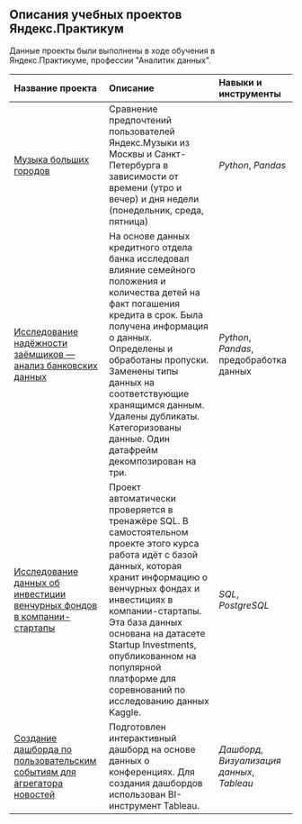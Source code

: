 ## Описания учебных проектов Яндекс.Практикум

Данные проекты были выполнены в ходе обучения в Яндекс.Практикуме, профессии "Аналитик данных".

| Название проекта | Описание | Навыки и инструменты | 
| :---------------------- | :---------------------- | :---------------------- |
| [Музыка больших городов](big_cities_music) | Сравнение предпочтений пользователей Яндекс.Музыки из Москвы и Санкт-Петербурга в зависимости от времени (утро и вечер) и дня недели (понедельник, среда, пятница)| *Python*, *Pandas* |
| [Исследование надёжности заёмщиков — анализ банковских данных](banks) | На основе данных кредитного отдела банка исследовал влияние семейного положения и количества детей на факт погашения кредита в срок. Была получена информация о данных. Определены и обработаны пропуски. Заменены типы данных на соответствующие хранящимся данным. Удалены дубликаты. Категоризованы данные. Один датафрейм декомпозирован на три.| *Python*, *Pandas*, предобработка данных |
| [Исследование данных об инвестиции венчурных фондов в компании-стартапы](start_up) | Проект автоматически проверяется в тренажёре SQL. В самостоятельном проекте этого курса работа идёт с базой данных, которая хранит информацию о венчурных фондах и инвестициях в компании-стартапы. Эта база данных основана на датасете Startup Investments, опубликованном на популярной платформе для соревнований по исследованию данных Kaggle.| *SQL*, *PostgreSQL* |
| [Создание дашборда по пользовательским событиям для агрегатора новостей](tableau) | Подготовлен интерактивный дашборд на основе данных о конференциях. Для создания дашбордов использован BI-инструмент Tableau.| *Дашборд*, *Визуализация данных*, *Tableau* |
